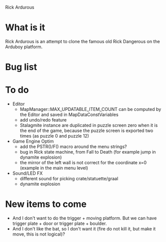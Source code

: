 Rick Ardurous

# What is it

Rick Ardurous is an attempt to clone the famous old Rick Dangerous on the Arduboy platform.

# Bug list

# To do
- Editor
	- MapManager::MAX_UPDATABLE_ITEM_COUNT can be computed by the Editor and saved in MapDataConstVariables
	- add undo/redo feature
	- Stalagmite instance are duplicated in puzzle screen zero when it is the end of the game, because the puzzle screen is exported two times (as puzzle 0 and puzzle 12)
- Game Engine Optim
	- add the PSTR()/F() macro around the menu strings?
	- bug in Rick state machine, from Fall to Death (for example jump in dynamite explosion)
	- the mirror of the left wall is not correct for the coordinate x=0 (example in the main menu level)
- Sound/LED FX
	- different sound for picking crate/statuette/graal
	- dynamite explosion

# New items to come
- And I don't want to do the trigger + moving platform. But we can have trigger plate + door or trigger plate + boulder.
- And I don't like the bat, so I don't want it (fire do not kill it, but make it move, this is not logical)?

